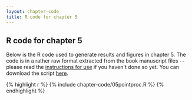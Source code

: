 ```yaml
---
layout: chapter-code
title: R code for chapter 5
---
```


## R code for chapter 5
Below is the R code used to generate results and figures in chapter 5.
The code is in a rather raw format extracted from the book manuscript files -- please read the [instructions for use](instructions.html) if you haven't done so yet.
You can download the script <a href='https://raw.githubusercontent.com/spatstat/book/gh-pages/_includes/chapter-code/05pointproc.R' target=_blank>here</a>.

{% highlight r %}
{% include chapter-code/05pointproc.R %}
{% endhighlight %}
